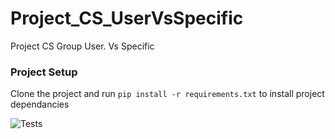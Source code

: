 # Project_CS_UserVsSpecific
Project CS  Group User. Vs Specific


### Project Setup
Clone the project and run ``pip install -r requirements.txt`` to install project dependancies

![Tests](https://github.com/Mithzyl/Project_CS_UserVsSpecific/workflows/tests.yml/badge.svg)
